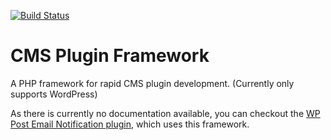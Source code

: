 [![Build Status](https://travis-ci.org/nstaeger/cms-plugin-framework.svg?branch=master)](https://travis-ci.org/nstaeger/cms-plugin-framework)

# CMS Plugin Framework

A PHP framework for rapid CMS plugin development. (Currently only supports WordPress)

As there is currently no documentation available, you can checkout the [WP Post Email Notification plugin](https://github.com/nstaeger/wp-post-email-notification), which uses this framework.
